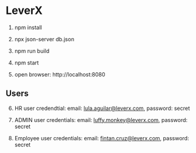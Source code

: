 # LeverX

1. npm install

2. npx json-server db.json

3. npm run build

4. npm start

5. open browser: http://localhost:8080

## Users

6. HR user credendtial: email: lula.aguilar@leverx.com, password: secret

7. ADMIN user credentials: email: luffy.monkey@leverx.com, password: secret

8. Employee user credentials: email: fintan.cruz@leverx.com, password: secret

